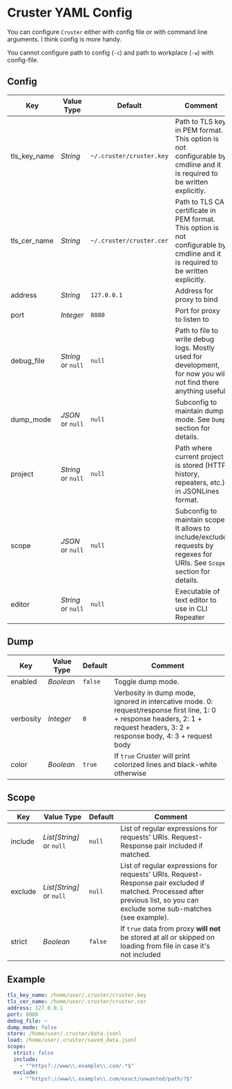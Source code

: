# Cruster YAML Config

You can configure `Cruster` either with config file or with command line arguments. I think config is more handy.

You cannot configure path to config (`-c`) and path to workplace (`-w`) with config-file.

## Config

| Key | Value Type | Default | Comment |
| --- | --- | --- | --- |
| tls_key_name | *String* | `~/.cruster/cruster.key` | Path to TLS key in PEM format. This option is not configurable by cmdline and it is required to be written explicitly. |
| tls_cer_name | *String* | `~/.cruster/cruster.cer` | Path to TLS CA certificate in PEM format. This option is not configurable by cmdline and it is required to be written explicitly. |
| address | *String* | `127.0.0.1` | Address for proxy to bind |
| port | *Integer* | `8080` | Port for proxy to listen to |
| debug_file | *String* or `null` | `null` | Path to file to write debug logs. Mostly used for development, for now you will not find there anything useful |
| dump_mode | *JSON* or `null` | `null` | Subconfig to maintain dump mode. See `Dump` section for details. |
| project | *String* or `null` | `null` | Path where current project is stored (HTTP history, repeaters, etc.) in JSONLines format. |
| scope | *JSON* or `null` | `null` | Subconfig to maintain scope. It allows to include/exclude requests by regexes for URIs. See `Scope` section for details. |
| editor | *String* or `null` | `null` | Executable of text editor to use in CLI Repeater |

## Dump

| Key | Value Type | Default | Comment |
| --- | --- | --- | --- |
| enabled | *Boolean* | `false` | Toggle dump mode. |
| verbosity | *Integer* | `0` | Verbosity in dump mode, ignored in intercative mode. 0: request/response first line, 1: 0 + response headers, 2: 1 + request headers, 3: 2 + response body, 4: 3 + request body |
| color | *Boolean* | `true` | If `true` Cruster will print colorized lines and black-white otherwise |

## Scope

| Key | Value Type | Default | Comment |
| --- | --- | --- | --- |
| include | *List[String]* or `null` | `null` | List of regular expressions for requests' URIs. Request-Response pair included if matched. |
| exclude | *List[String]* or `null` | `null` | List of regular expressions for requests' URIs. Request-Response pair excluded if matched. Processed after previous list, so you can exclude some sub-matches (see example). |
| strict | *Boolean* | `false` | If `true` data from proxy **will not** be stored at all or skipped on loading from file in case it's not included |

## Example

``` yaml
tls_key_name: /home/user/.cruster/cruster.key
tls_cer_name: /home/user/.cruster/cruster.cer
address: 127.0.0.1
port: 8080
debug_file: ~
dump_mode: false
store: /home/user/.cruster/data.jsonl
load: /home/user/.cruster/saved_data.jsonl
scope:
  strict: false
  include:
    - "^https?://www\\.example\\.com/.*$"
  exclude:
    - "^https?://www\\.example\\.com/exact/unwanted/path/?$"
```
